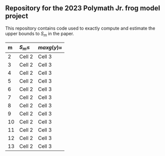 ## Repository for the 2023 Polymath Jr. frog model project

This repository contains code used to exactly compute and estimate the upper bounds to $S_m$ in the paper.

|     m     | $S_m \leq$| $max g(y) \approx$ |
|:----------|:----------|:----------|
|     2     | Cell 2    | Cell 3    |
|     3     | Cell 2    | Cell 3    |
|     4     | Cell 2    | Cell 3    |
|     5     | Cell 2    | Cell 3    |
|     6     | Cell 2    | Cell 3    |
|     7     | Cell 2    | Cell 3    |
|     8     | Cell 2    | Cell 3    |
|     9     | Cell 2    | Cell 3    |
|    10     | Cell 2    | Cell 3    |
|    11     | Cell 2    | Cell 3    |
|    12     | Cell 2    | Cell 3    |
|    13     | Cell 2    | Cell 3    |
